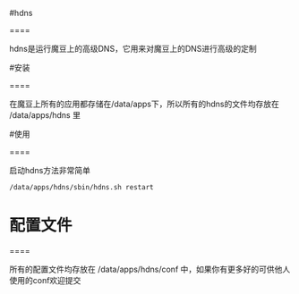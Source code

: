 #hdns

====

hdns是运行魔豆上的高级DNS，它用来对魔豆上的DNS进行高级的定制



#安装

====

在魔豆上所有的应用都存储在/data/apps下，所以所有的hdns的文件均存放在 /data/apps/hdns 里

#使用

====

启动hdns方法非常简单

	/data/apps/hdns/sbin/hdns.sh restart
	
# 配置文件

====

所有的配置文件均存放在 /data/apps/hdns/conf 中，如果你有更多好的可供他人使用的conf欢迎提交
